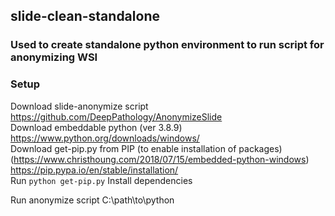 ## slide-clean-standalone

### Used to create standalone python environment to run script for anonymizing WSI  

### Setup
Download slide-anonymize script  
  https://github.com/DeepPathology/AnonymizeSlide  
Download embeddable python (ver 3.8.9)
  https://www.python.org/downloads/windows/  
Download get-pip.py from PIP (to enable installation of packages) (https://www.christhoung.com/2018/07/15/embedded-python-windows)  
  https://pip.pypa.io/en/stable/installation/  
Run `python get-pip.py`
Install dependencies

Run anonymize script
    C:\path\to\python <path to script>
